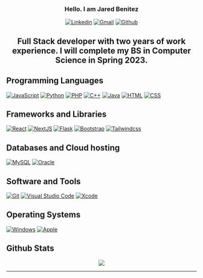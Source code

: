 
### <p align="center">  Hello. I am Jared Benitez </p>

<p align="center">
  <a href="https://www.linkedin.com/in/jared-benitez-2356a2a7/"><img alt="Linkedin" title="Jared BenitezLinkedin" src="https://img.shields.io/badge/LinkedIn-0077B5?style=for-the-badge&logo=linkedin&logoColor=white"></a>
 <a href="mailto:Jaredmbenitez@gmail.com"><img alt="Gmail" title="Jared Benitez Gmail" src="https://img.shields.io/badge/Gmail-D14836?style=for-the-badge&logo=gmail&logoColor=white"></a>
  <a href="https://github.com/Jaredmbenitez"><img alt="Github" title="Jared Benitez Github" src="https://img.shields.io/badge/GitHub-100000?style=for-the-badge&logo=github&logoColor=white"></a>
 </p>
 
## <p align="center" > Full Stack developer with two years of work experience. I will complete my BS in Computer Science in Spring 2023.</p>

## Programming Languages
<p >
    <a href="#"><img alt="JavaScript" src="https://img.shields.io/badge/JavaScript%20-%23F7DF1E.svg?logo=javascript&logoColor=black"></a>
    <a href="#"><img alt="Python" src="https://img.shields.io/badge/Python%20-%231572B6.svg?logo=python&logoColor=white"></a>
    <a href="#"><img alt="PHP" src="https://img.shields.io/badge/PHP%20-%234E32A8.svg?logo=php&logoColor=white"></a>
    <a href="#"><img alt="C++" src="https://img.shields.io/badge/C++%20-%2300599C.svg?logo=c%2B%2B&logoColor=white"></a>
    <a href="#"><img alt="Java" src="https://img.shields.io/badge/Java%20-%2300599C.svg?logo=Java&logoColor=white"></a>
    <a href="#"><img alt="HTML" src="https://img.shields.io/badge/HTML%20-%23E34F26.svg?logo=html5&logoColor=white"></a>
    <a href="#"><img alt="CSS" src="https://img.shields.io/badge/CSS%20-%231572B6.svg?logo=css3&logoColor=white"></a>
</p>

## Frameworks and Libraries
<p>
   <a href="#"><img alt="React" src="https://img.shields.io/badge/React-%2338B2AC.svg?logo=react&logoColor=white"></a>
   <a href="#"><img alt="NextJS" src="https://img.shields.io/badge/NextJS-563D7C?logo=nextjs&logoColor=white"></a>
   <a href="#"><img alt="Flask" src="https://img.shields.io/badge/flask-563D7C?logo=flask&logoColor=white"></a>
   <a href="#"><img alt="Bootstrap" src="https://img.shields.io/badge/Bootstrap-563D7C?logo=bootstrap&logoColor=white"></a>
   <a href="#"><img alt="Tailwindcss" src="https://img.shields.io/badge/tailwindcss-%2338B2AC.svg?logo=tailwindcss&logoColor=white"></a>
   
</p>

## Databases and Cloud hosting
<p>
    <a href="#"><img alt="MySQL" src="https://img.shields.io/badge/MySQL-%23327FC7.svg?logo=mysql&logoColor=white"></a>
    <a href="#"><img alt="Oracle" src="https://img.shields.io/badge/Oracle-%23327FC7.svg?logo=oracle&logoColor=white"></a>
    
</p> 

## Software and Tools
<p>
  <a href="#"><img alt="Git" src="https://img.shields.io/badge/Git%20-%23F05033.svg?logo=git&logoColor=white"></a>
  <a href="#"><img alt="Visual Studio Code" src="https://img.shields.io/badge/Visual%20Studio%20Code-0078d7.svg?logo=visual-studio-code&logoColor=white"></a>
	<a href="#"><img alt="Xcode" src="https://img.shields.io/badge/Xcode-007ACC?for-the-badge&logo=xcode&logoColor=white"></a>
</p>

## Operating Systems
<p>
	<a href="#"><img alt="Windows" src="https://img.shields.io/badge/Windows-0078D6?logo=windows&logoColor=white"></a>
	<a href="#"><img alt="Apple" src="https://img.shields.io/badge/mac%20os-000000?logo=apple&logoColor=white"></a>
</p>

## Github Stats
<div align="center">
<img src="https://github-readme-streak-stats.herokuapp.com/?user=jaredmbenitez&theme=blueberry_duo"/>
</div>


 
------
